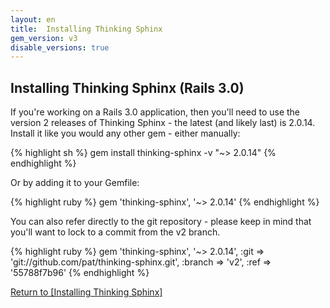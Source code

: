 ```yaml
---
layout: en
title:  Installing Thinking Sphinx
gem_version: v3
disable_versions: true
---
```


## Installing Thinking Sphinx (Rails 3.0)

If you're working on a Rails 3.0 application, then you'll need to use the version 2 releases of Thinking Sphinx - the latest (and likely last) is 2.0.14. Install it like you would any other gem - either manually:

{% highlight sh %}
gem install thinking-sphinx -v "~> 2.0.14"
{% endhighlight %}

Or by adding it to your Gemfile:

{% highlight ruby %}
gem 'thinking-sphinx', '~> 2.0.14'
{% endhighlight %}

You can also refer directly to the git repository - please keep in mind that you'll want to lock to a commit from the v2 branch.

{% highlight ruby %}
gem 'thinking-sphinx', '~> 2.0.14',
  :git    => 'git://github.com/pat/thinking-sphinx.git',
  :branch => 'v2',
  :ref    => '55788f7b96'
{% endhighlight %}

[Return to [Installing Thinking Sphinx]](/thinking-sphinx/installing_thinking_sphinx.html)
